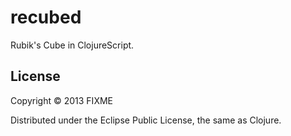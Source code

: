 # recubed

Rubik's Cube in ClojureScript.

## License

Copyright © 2013 FIXME

Distributed under the Eclipse Public License, the same as Clojure.
